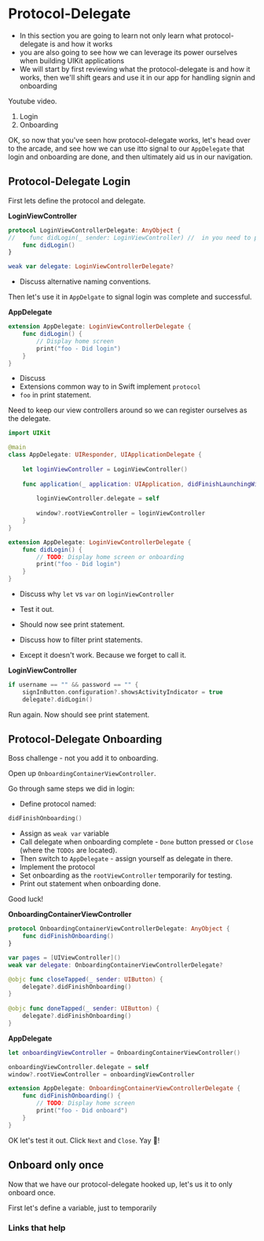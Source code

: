 # Protocol-Delegate

- In this section you are going to learn not only learn what protocol-delegate is and how it works
 - you are also going to see how we can leverage its power ourselves when building UIKit applications
- We will start by first reviewing what the protocol-delegate is and how it works, then we'll shift gears and use it in our app for handling signin and onboarding

Youtube video.
 
 1. Login
 2. Onboarding

OK, so now that you've seen how protocol-delegate works, let's head over to the arcade, and see how we can use itto signal to our `AppDelegate` that login and onboarding are done, and then ultimately aid us in our navigation.
 
## Protocol-Delegate Login

First lets define the protocol and delegate.

**LoginViewController**

```swift
protocol LoginViewControllerDelegate: AnyObject {
//    func didLogin(_ sender: LoginViewController) //  in you need to pass data back
    func didLogin()
}

weak var delegate: LoginViewControllerDelegate?
```

- Discuss alternative naming conventions.

Then let's use it in `AppDelgate` to signal login was complete and successful.

**AppDelegate**

```swift
extension AppDelegate: LoginViewControllerDelegate {
    func didLogin() {
        // Display home screen
        print("foo - Did login")
    }
}
```

- Discuss
 - Extensions common way to in Swift implement `protocol` 
 -  `foo` in print statement.

Need to keep our view controllers around so we can register ourselves as the delegate.

```swift
import UIKit

@main
class AppDelegate: UIResponder, UIApplicationDelegate {
        
    let loginViewController = LoginViewController()
    
    func application(_ application: UIApplication, didFinishLaunchingWithOptions launchOptions: [UIApplication.LaunchOptionsKey: Any]?) -> Bool {
                
        loginViewController.delegate = self
        
        window?.rootViewController = loginViewController
    }
}

extension AppDelegate: LoginViewControllerDelegate {
    func didLogin() {
        // TODO: Display home screen or onboarding
        print("foo - Did login")
    }
}
```

- Discuss why `let` vs `var` on `loginViewController`

- Test it out. 
- Should now see print statement.
- Discuss how to filter print statements.
- Except it doesn't work. Because we forget to call it.

**LoginViewController**

```swift
if username == "" && password == "" {
    signInButton.configuration?.showsActivityIndicator = true
    delegate?.didLogin()
```

Run again. Now should see print statement.


## Protocol-Delegate Onboarding
 
Boss challenge - not you add it to onboarding.

Open up `OnboardingContainerViewController`. 

Go through same steps we did in login:

- Define protocol named:

```swift
didFinishOnboarding()
```

- Assign as `weak var` variable
- Call delegate when onboarding complete - `Done` button pressed or `Close` (where the `TODOs` are located).
- Then switch to `AppDelegate` - assign yourself as delegate in there.
- Implement the protocol
- Set onboarding as the `rootViewController` temporarily for testing.
- Print out statement when onboarding done.

Good luck!

**OnboardingContainerViewController**

```swift
protocol OnboardingContainerViewControllerDelegate: AnyObject {
    func didFinishOnboarding()
}

var pages = [UIViewController]()
weak var delegate: OnboardingContainerViewControllerDelegate?

@objc func closeTapped(_ sender: UIButton) {
    delegate?.didFinishOnboarding()
}
    
@objc func doneTapped(_ sender: UIButton) {
    delegate?.didFinishOnboarding()
}
```

**AppDelegate**

```swift
let onboardingViewController = OnboardingContainerViewController()

onboardingViewController.delegate = self
window?.rootViewController = onboardingViewController

extension AppDelegate: OnboardingContainerViewControllerDelegate {
    func didFinishOnboarding() {
        // TODO: Display home screen
        print("foo - Did onboard")
    }
}
```

OK let's test it out. Click `Next` and `Close`. Yay 🎉!
  
## Onboard only once

Now that we have our protocol-delegate hooked up, let's us it to only onboard once.

First let's define a variable, just to temporarily 

### Links that help


